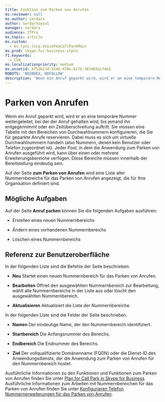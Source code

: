```yaml
---
title: Funktion zum Parken von Anrufen
ms.reviewer: null
ms.author: serdars
author: SerdarSoysal
manager: serdars
audience: ITPro
ms.topic: article
ms.custom:
  - ms.lync.lscp.VoiceFeaCallParkMain
ms.prod: skype-for-business-itpro
f1.keywords:
  - CSH
ms.localizationpriority: medium
ms.assetid: b752617d-554d-470e-b17b-387403ac74ed
ROBOTS: 'NOINDEX, NOFOLLOW'
description: 'Wenn ein Anruf geparkt wird, wird er an eine temporäre Nummer weitergeleitet, bei der der Anruf gehalten wird, bis jemand ihn entgegennimmt oder ein Zeitüberschreitung auftritt. Sie müssen eine Tabelle mit den Bereichen von Durchwahlnummern konfigurieren, die Sie für geparkte Anrufe reservieren. Dabei muss es sich um virtuelle Durchwahlnummern handeln (also Nummern, denen kein Benutzer oder Telefon zugeordnet ist). Jeder Pool, in dem die Anwendung zum Parken von Anrufen ausgeführt wird, kann über einen oder mehrere Erweiterungsbereiche verfügen. Diese Bereiche müssen innerhalb der Bereitstellung eindeutig sein.'
---
```


# <a name="call-park"></a>Parken von Anrufen

Wenn ein Anruf geparkt wird, wird er an eine temporäre Nummer weitergeleitet, bei der der Anruf gehalten wird, bis jemand ihn entgegennimmt oder ein Zeitüberschreitung auftritt. Sie müssen eine Tabelle mit den Bereichen von Durchwahlnummern konfigurieren, die Sie für geparkte Anrufe reservieren. Dabei muss es sich um virtuelle Durchwahlnummern handeln (also Nummern, denen kein Benutzer oder Telefon zugeordnet ist). Jeder Pool, in dem die Anwendung zum Parken von Anrufen ausgeführt wird, kann über einen oder mehrere Erweiterungsbereiche verfügen. Diese Bereiche müssen innerhalb der Bereitstellung eindeutig sein.

Auf der Seite **zum Parken von Anrufen** wird eine Liste aller Nummernbereiche für das Parken von Anrufen angezeigt, die für Ihre Organisation definiert sind.

## <a name="tasks-you-can-perform"></a>Mögliche Aufgaben

Auf der Seite **Anruf parken** können Sie die folgenden Aufgaben ausführen:

- Erstellen eines neuen Nummernbereichs

- Ändern eines vorhandenen Nummernbereichs

- Löschen eines Nummernbereichs

## <a name="ui-reference"></a>Referenz zur Benutzeroberfläche

In der folgenden Liste sind die Befehle der Seite beschrieben.

- **Neu** Startet einen neuen Nummernbereich für das Parken von Anrufen.

- **Bearbeiten** Öffnet den ausgewählten Nummernbereich zur Bearbeitung, wählt alle Nummernbereiche in der Liste aus oder löscht den ausgewählten Nummernbereich.

- **Aktualisieren** Aktualisiert die Liste der Nummernbereiche.

In der folgenden Liste sind die Felder der Seite beschrieben.

- **Namen** Der eindeutige Name, der den Nummernbereich identifiziert.

- **Startbereich** Die Anfangsnummer des Bereichs.

- **Endbereich** Die Endnummer des Bereichs.

- **Ziel** Der vollqualifizierte Domänenname (FQDN) oder die Dienst-ID des Anwendungsdiensts, der die Anwendung zum Parken von Anrufen für den Nummernbereich hostet.

Ausführliche Informationen zu den Funktionen und Funktionen zum Parken von Anrufen finden Sie unter [Plan for Call Park in Skype for Business](../../../plan-your-deployment/enterprise-voice-solution/call-park.md). Ausführliche Informationen zum Arbeiten mit Nummernbereichen für das Parken von Anrufen finden Sie unter [Konfigurieren Telefon Nummernerweiterungen für das Parken von Anrufen](/previous-versions/office/lync-server-2013/lync-server-2013-configure-phone-number-extensions-for-parking-calls).